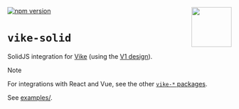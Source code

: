 [<img src="https://vike.dev/vike-readme.svg" align="right" height="90">](https://vike.dev)
[![npm version](https://img.shields.io/npm/v/vike-solid)](https://www.npmjs.com/package/vike-solid)

# `vike-solid`

SolidJS integration for [Vike](https://github.com/vikejs/vike) (using the [V1 design](https://vike.dev/migration/v1-design)).

> [!NOTE]  
> For integrations with React and Vue, see the other [`vike-*` packages](https://vike.dev/vike-packages).

See [examples/](https://github.com/vikejs/vike-solid/tree/main/examples).
